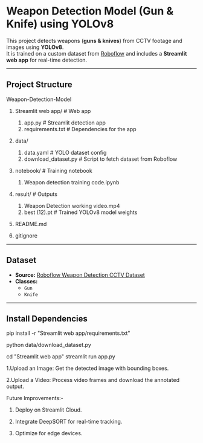 # Weapon Detection Model (Gun & Knife) using YOLOv8

This project detects weapons (**guns & knives**) from CCTV footage and images using **YOLOv8**.  
It is trained on a custom dataset from [Roboflow](https://universe.roboflow.com/shivam-1iztu/weapon-detection-cctv-v3-dataset-zthmt/dataset/1) and includes a **Streamlit web app** for real-time detection.

---

## Project Structure

Weapon-Detection-Model
1. Streamlit web app/ # Web app
   1. app.py # Streamlit detection app
   2. requirements.txt # Dependencies for the app

2. data/ 
   1. data.yaml # YOLO dataset config
   2. download_dataset.py # Script to fetch dataset from Roboflow

3. notebook/ # Training notebook
   1. Weapon detection training code.ipynb

4. result/ # Outputs
   1. Weapon Detection working video.mp4
   2. best (12).pt # Trained YOLOv8 model weights

5. README.md
6. gitignore


---

## Dataset
- **Source:** [Roboflow Weapon Detection CCTV Dataset](https://universe.roboflow.com/shivam-1iztu/weapon-detection-cctv-v3-dataset-zthmt/dataset/1)
- **Classes:**  
  - `Gun`
  - `Knife`

---

## Install Dependencies

pip install -r "Streamlit web app/requirements.txt"


python data/download_dataset.py


cd "Streamlit web app"
streamlit run app.py

1.Upload an Image: Get the detected image with bounding boxes.

2.Upload a Video: Process video frames and download the annotated output.



Future Improvements:-
 1. Deploy on Streamlit Cloud.

 2. Integrate DeepSORT for real-time tracking.

 3. Optimize for edge devices.
